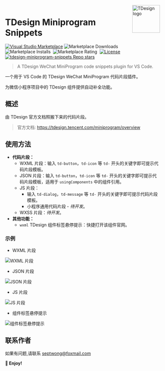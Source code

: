<img align="right" width="90px" src="https://free2.yunpng.top/2024/10/17/6710e29ecc275.png" alt="TDesign logo" />

# TDesign Miniprogram Snippets

[![Visual Studio Marketplace](https://img.shields.io/visual-studio-marketplace/v/septwong.tdesign-miniprogram-snippets?color=brightgreen&label=Visual%20Studio%20Marketplace)](https://marketplace.visualstudio.com/items?itemName=septwong.tdesign-miniprogram-snippets)
![Marketplace Downloads](https://img.shields.io/visual-studio-marketplace/d/septwong.tdesign-miniprogram-snippets)&nbsp;
![Marketplace Installs](https://img.shields.io/visual-studio-marketplace/i/septwong.tdesign-miniprogram-snippets)&nbsp;
![Marketplace Rating](https://img.shields.io/visual-studio-marketplace/r/septwong.tdesign-miniprogram-snippets)&nbsp;
[![License](https://img.shields.io/badge/license-MIT-green.svg?style=flat)](https://raw.githubusercontent.com/Septemberwh/tdesign-miniprogram-snippets/main/LICENSE)&nbsp;
<a href="https://github.com/Septemberwh/tdesign-miniprogram-snippets">
    <img alt="tdesign-miniprogram-snippets Repo stars" src="https://img.shields.io/github/stars/Septemberwh/tdesign-miniprogram-snippets">
</a>

> A TDesign WeChat MiniProgram code snippets plugin for VS Code.
<!-- providing autocompletion for TDesign components in WeChat MiniProgram projects. -->

一个用于 VS Code 的 TDesign WeChat MiniProgram 代码片段插件。

为微信小程序项目中的 TDesign 组件提供自动补全功能。

<!-- ![TDesign](assets/images/logo.png) -->

## 概述

由 TDesign 官方文档照搬下来的代码片段。  
<!-- 方便自己使用，同时也给需要者提供帮助。 -->

<!-- > 当前适配组件库版本: [`1.6.2` 2024-10-12](https://tdesign.tencent.com/miniprogram/changelog#%F0%9F%8C%88-1-6-1-2024-09-14)   -->
> 官方文档: https://tdesign.tencent.com/miniprogram/overview

## 使用方法

- **代码片段：**
  - WXML 片段：输入 `td-button`，`td-icon` 等 `td-` 开头的关键字即可提示代码片段模板。
  - JSON 片段：输入 `td-button`，`td-icon` 等 `td-` 开头的关键字即可提示代码片段模板，适用于 `usingComponents` 中的组件引用。
  - JS 片段：
    - 输入 `td-dialog`，`td-message` 等 `td-` 开头的关键字即可提示代码片段模板。
    - 小程序通用代码片段 - *待开发*。
  - WXSS 片段：*待开发*。
- **其他功能：**
  - `wxml` TDesign 组件标签悬停提示：快捷打开该组件官网。

### 示例

- WXML 片段

![WXML 片段](https://free2.yunpng.top/2024/10/19/671372604f443.gif)

- JSON 片段

![JSON 片段](https://free2.yunpng.top/2024/10/19/67137260504c7.gif)

- JS 片段

![JS 片段](https://free2.yunpng.top/2024/10/19/671372861cd43.gif)

- 组件标签悬停提示

![组件标签悬停提示](https://free2.yunpng.top/2024/10/19/67136b6d475fa.gif)

## 联系作者

如果有问题,请联系 septwong@foxmail.com

**🎉 Enjoy!**
